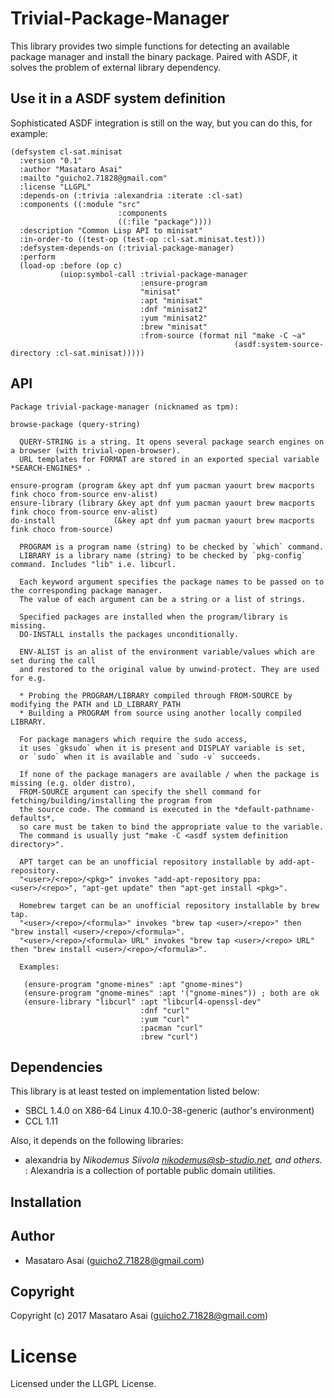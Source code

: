 
# Trivial-Package-Manager

This library provides two simple functions for detecting an available package manager and
install the binary package. Paired with ASDF, it solves the problem of external library dependency.

## Use it in a ASDF system definition

Sophisticated ASDF integration is still on the way, but you can do this, for example:

```common-lisp
(defsystem cl-sat.minisat
  :version "0.1"
  :author "Masataro Asai"
  :mailto "guicho2.71828@gmail.com"
  :license "LLGPL"
  :depends-on (:trivia :alexandria :iterate :cl-sat)
  :components ((:module "src"
                        :components
                        ((:file "package"))))
  :description "Common Lisp API to minisat"
  :in-order-to ((test-op (test-op :cl-sat.minisat.test)))
  :defsystem-depends-on (:trivial-package-manager)
  :perform
  (load-op :before (op c)
           (uiop:symbol-call :trivial-package-manager
                             :ensure-program
                             "minisat"
                             :apt "minisat"
                             :dnf "minisat2"
                             :yum "minisat2"
                             :brew "minisat"
                             :from-source (format nil "make -C ~a"
                                                  (asdf:system-source-directory :cl-sat.minisat)))))
```

## API

    Package trivial-package-manager (nicknamed as tpm):
    
    browse-package (query-string)
    
      QUERY-STRING is a string. It opens several package search engines on a browser (with trivial-open-browser).
      URL templates for FORMAT are stored in an exported special variable *SEARCH-ENGINES* .
    
    ensure-program (program &key apt dnf yum pacman yaourt brew macports fink choco from-source env-alist)
    ensure-library (library &key apt dnf yum pacman yaourt brew macports fink choco from-source env-alist)
    do-install             (&key apt dnf yum pacman yaourt brew macports fink choco from-source)

      PROGRAM is a program name (string) to be checked by `which` command.
      LIBRARY is a library name (string) to be checked by `pkg-config` command. Includes "lib" i.e. libcurl.
  
      Each keyword argument specifies the package names to be passed on to the corresponding package manager.
      The value of each argument can be a string or a list of strings.
  
      Specified packages are installed when the program/library is missing.
      DO-INSTALL installs the packages unconditionally.
      
      ENV-ALIST is an alist of the environment variable/values which are set during the call
      and restored to the original value by unwind-protect. They are used for e.g.

      * Probing the PROGRAM/LIBRARY compiled through FROM-SOURCE by modifying the PATH and LD_LIBRARY_PATH
      * Building a PROGRAM from source using another locally compiled LIBRARY.
      
      For package managers which require the sudo access,
      it uses `gksudo` when it is present and DISPLAY variable is set,
      or `sudo` when it is available and `sudo -v` succeeds.
      
      If none of the package managers are available / when the package is missing (e.g. older distro),
      FROM-SOURCE argument can specify the shell command for fetching/building/installing the program from
      the source code. The command is executed in the *default-pathname-defaults*,
      so care must be taken to bind the appropriate value to the variable.
      The command is usually just "make -C <asdf system definition directory>".

      APT target can be an unofficial repository installable by add-apt-repository.
      "<user>/<repo>/<pkg>" invokes "add-apt-repository ppa:<user>/<repo>", "apt-get update" then "apt-get install <pkg>".

      Homebrew target can be an unofficial repository installable by brew tap.
      "<user>/<repo>/<formula>" invokes "brew tap <user>/<repo>" then "brew install <user>/<repo>/<formula>".
      "<user>/<repo>/<formula> URL" invokes "brew tap <user>/<repo> URL" then "brew install <user>/<repo>/<formula>".

      Examples:
      
       (ensure-program "gnome-mines" :apt "gnome-mines")
       (ensure-program "gnome-mines" :apt '("gnome-mines")) ; both are ok
       (ensure-library "libcurl" :apt "libcurl4-openssl-dev"
                                 :dnf "curl"
                                 :yum "curl"
                                 :pacman "curl"
                                 :brew "curl")
       

## Dependencies
This library is at least tested on implementation listed below:

+ SBCL 1.4.0 on X86-64 Linux 4.10.0-38-generic (author's environment)
+ CCL 1.11

Also, it depends on the following libraries:

+ alexandria by *Nikodemus Siivola <nikodemus@sb-studio.net>, and others.* :
    Alexandria is a collection of portable public domain utilities.

## Installation

## Author

* Masataro Asai (guicho2.71828@gmail.com)

## Copyright

Copyright (c) 2017 Masataro Asai (guicho2.71828@gmail.com)

# License

Licensed under the LLGPL License.



